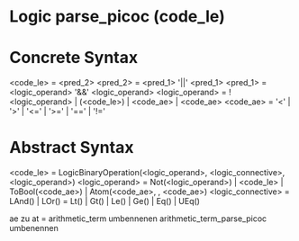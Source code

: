 # Logic parse_picoc (code_le)
# Concrete Syntax
<code_le> = <pred_2>
<pred_2> =  <pred_1> '||' <pred_1>
<pred_1> = <logic_operand> '&&' <logic_operand>
<logic_operand> = !<logic_operand> | (<code_le>) | <code_ae> | <code_ae> <cmp> <code_ae>
<cmp> = '<' | '>' | '<=' | '>=' | '==' | '!='

# Abstract Syntax
<code_le> = LogicBinaryOperation(<logic_operand>, <logic_connective>, <logic_operand>)
<logic_operand> = Not(<logic_operand>) | <code_le> | ToBool(<code_ae>) | Atom(<code_ae>, <cmp>, <code_ae>)
<logic_connective> = LAnd() | LOr()
<cmp> = Lt() | Gt() | Le() | Ge() | Eq() | UEq()


ae zu at = arithmetic_term umbennenen
arithmetic_term_parse_picoc umbenennen
